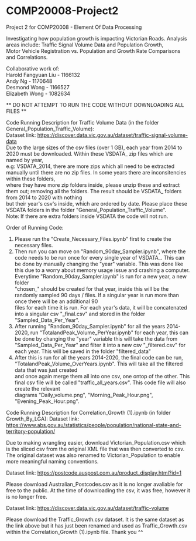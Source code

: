 # COMP20008-Project2
Project 2 for COMP20008 - Element Of Data Processing  


Investigating how population growth is impacting Victorian Roads. Analysis areas include: Traffic Signal Volume Data and Population Growth,  
Motor Vehicle Registration vs. Population and  Growth Rate Comparisons and Correlations. 


Collaborative work of:  
Harold Fangyuan Liu - 1166132  
Andy Ng -  1170648  
Desmond Wong - 1166527  
Elizabeth Wong - 1082634   


** DO NOT ATTEMPT TO RUN THE CODE WITHOUT DOWNLOADING ALL FILES **  

Code Running Description for Traffic Volume Data (in the folder General_Population_Traffic_Volume):  
Dataset link: https://discover.data.vic.gov.au/dataset/traffic-signal-volume-data  
Due to the large sizes of the csv files (over 1 GB), each year from 2014 to 2020 must be downloaded. Within these VSDATA_ zip files which are named by year,  
e.g: VSDATA_2014, there are more zips which all need to be extracted manually until there are no zip files. In some years there are inconsitencies within these folders,  
where they have more zip folders inside, please unzip these and extract them out; removing all the folders. The result should be VSDATA_ folders from 2014 to 2020 with nothing   
but their year's csv's inside, which are ordered by date. Please place these VSDATA folders in the folder "General_Population_Traffic_Volume".  
Note: If there are extra folders inside VSDATA the code will not run.  

Order of Running Code:
1. Please run the "Create_Necessary_Files.ipynb" first to create the necessary files.  
2. Then run you can move on "Random_90day_Sampler.ipynb", where the code needs to be run once for every single year of VSDATA_. This can be done by manually changing the "year"  variable. This was done like this due to a worry about memory usage issue and crashing a computer. Everytime "Random_90day_Sampler.ipynb" is run for a new year, a new folder  
"chosen_" should be created for that year, inside this will be the randomly sampled 90 days / files. If a singular year is run more than once there will be an additional 90  
files for each time it is run. For each year's data, it will be concatenated into a singular csv "_final.csv" and stored in the folder "Sampled_Data_Per_Year".  
3. After running "Random_90day_Sampler.ipynb" for all the years 2014-2020, run "TotalandPeak_Volume_PerYear.ipynb" for each year, this can be done by changing the "year" variable  this will take the data from "Sampled_Data_Per_Year" and filter it into a new csv "_filtered.csv" for each year. This will be saved in the folder "filtered_data"  
4. After this is run for all the years 2014-2020, the final code can be run, "TotalandPeak_Volume_OverYears.ipynb". This will take all the filtered data that was just created  
and once again merge them all into one csv, one ontop of the other. This final csv file will be called "traffic_all_years.csv". This code file will also create the relevant  
diagrams "Daily_volume.png", "Morning_Peak_Hour.png", "Evening_Peak_Hour.png".

Code Running Description for Correlation_Growth (1).ipynb (in folder Growth_By_LGA):
Dataset link: https://www.abs.gov.au/statistics/people/population/national-state-and-territory-population/

Due to making wrangling easier, download Victorian_Population.csv which is the sliced csv from the original XML file that was then converted to csv.
The original dataset was also renamed to Victorian_Population to enable more meaningful naming conventions.

Dataset link: https://postcode.auspost.com.au/product_display.html?id=1

Please download Australian_Postcodes.csv as it is no longer avaliable for free to the public. At the time of downloading the csv, it was free, however it is no longer free.

Dataset link: https://discover.data.vic.gov.au/dataset/traffic-volume

Please download the Traffic_Growth.csv dataset. It is the same dataset as the link above but it has just been renamed and used as Traffic_Growth.csv within the Correlation_Growth (1).ipynb file. Thank you ^^

